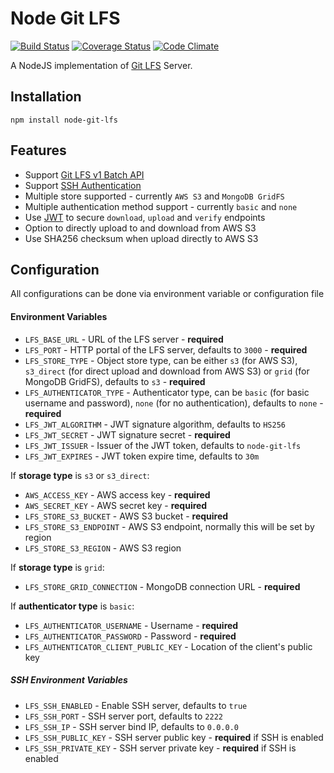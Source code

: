 # Node Git LFS
[![Build Status](https://travis-ci.org/kzwang/node-git-lfs.svg?branch=master)](https://travis-ci.org/kzwang/node-git-lfs)
[![Coverage Status](https://coveralls.io/repos/kzwang/node-git-lfs/badge.svg?branch=master&service=github)](https://coveralls.io/github/kzwang/node-git-lfs?branch=master)
[![Code Climate](https://codeclimate.com/github/kzwang/node-git-lfs/badges/gpa.svg)](https://codeclimate.com/github/kzwang/node-git-lfs)

A NodeJS implementation of [Git LFS](https://git-lfs.github.com/) Server.

## Installation
```shell
npm install node-git-lfs
```

## Features

  - Support [Git LFS v1 Batch API](https://github.com/github/git-lfs/blob/master/docs/api/http-v1-batch.md)
  - Support [SSH Authentication](https://github.com/github/git-lfs/tree/master/docs/api#authentication)
  - Multiple store supported - currently `AWS S3` and `MongoDB GridFS`
  - Multiple authentication method support - currently `basic` and `none`
  - Use [JWT](http://jwt.io) to secure `download`, `upload` and `verify` endpoints
  - Option to directly upload to and download from AWS S3
  - Use SHA256 checksum when upload directly to AWS S3

## Configuration
All configurations can be done via environment variable or configuration file

#### Environment Variables

 - `LFS_BASE_URL` - URL of the LFS server - **required**
 - `LFS_PORT` - HTTP portal of the LFS server, defaults to `3000` - **required**
 - `LFS_STORE_TYPE` - Object store type, can be either `s3` (for AWS S3), `s3_direct` (for direct upload and download from AWS S3) or `grid` (for MongoDB GridFS), defaults to `s3`  - **required**
 - `LFS_AUTHENTICATOR_TYPE` - Authenticator type, can be `basic` (for basic username and password), `none` (for no authentication), defaults to `none` - **required**
 - `LFS_JWT_ALGORITHM` - JWT signature algorithm, defaults to `HS256`
 - `LFS_JWT_SECRET` - JWT signature secret - **required**
 - `LFS_JWT_ISSUER` - Issuer of the JWT token, defaults to `node-git-lfs`
 - `LFS_JWT_EXPIRES` - JWT token expire time, defaults to `30m`

If **storage type** is `s3` or `s3_direct`:

 - `AWS_ACCESS_KEY` - AWS access key - **required**
 - `AWS_SECRET_KEY` - AWS secret key - **required**
 - `LFS_STORE_S3_BUCKET` - AWS S3 bucket - **required**
 - `LFS_STORE_S3_ENDPOINT` - AWS S3 endpoint, normally this will be set by region
 - `LFS_STORE_S3_REGION` - AWS S3 region

If **storage type** is `grid`:

 - `LFS_STORE_GRID_CONNECTION` - MongoDB connection URL - **required**

If **authenticator type** is `basic`:

  - `LFS_AUTHENTICATOR_USERNAME` - Username - **required**
  - `LFS_AUTHENTICATOR_PASSWORD` - Password - **required**
  - `LFS_AUTHENTICATOR_CLIENT_PUBLIC_KEY` - Location of the client's public key


##### SSH Environment Variables

  - `LFS_SSH_ENABLED` - Enable SSH server, defaults to `true`
  - `LFS_SSH_PORT` - SSH server port, defaults to `2222`
  - `LFS_SSH_IP` - SSH server bind IP, defaults to `0.0.0.0`
  - `LFS_SSH_PUBLIC_KEY` - SSH server public key - **required** if SSH is enabled
  - `LFS_SSH_PRIVATE_KEY` - SSH server private key - **required** if SSH is enabled